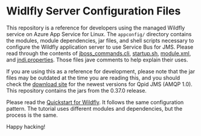 # Widlfly Server Configuration Files

This repository is a reference for developers using the managed Wildfly service on Azure App Service for Linux. The `appconfig/` directory contains the modules, module dependencies, jar files, and shell scripts necessary to configure the Wildfly application server to use Service Bus for JMS. Please read through the contents of [jboss_commands.cli](/appconfig/jboss_commands.cli), [startup.sh](/appconfig/startup.sh), [module.xml](/appconfig/module.xml), and [jndi.properties](/appconfig/jndi.properties). Those files jave comments to help explain their uses.

If you are using this as a reference for development, please note that the jar files may be outdated at the time you are reading this, and you should check the [download site](https://qpid.apache.org/download.html) for the newest versions for Qpid JMS (AMQP 1.0). This repository contains the jars from the 0.37.0 release.

Please read the [Quickstart for Wildfly](). It follows the same configuration pattern. The tutorial uses different modules and dependencies, but the process is the same.

Happy hacking!
